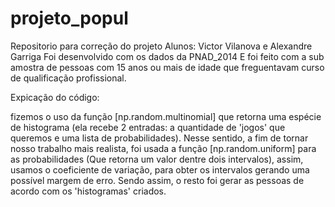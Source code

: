 # projeto_popul
Repositorio para correção do projeto
Alunos: Victor Vilanova e Alexandre Garriga
Foi desenvolvido com os dados da PNAD_2014
E foi feito com a sub amostra de pessoas com 15 anos ou mais de idade que freguentavam curso de qualificação profissional.

Expicação do código:

fizemos o uso da função [np.random.multinomial] que retorna uma espécie de histograma
(ela recebe 2 entradas: a quantidade de 'jogos' que queremos e uma lista de probabilidades).
Nesse sentido, a fim de tornar nosso trabalho mais realista, foi usada a função [np.random.uniform] para as probabilidades
(Que retorna um valor dentre dois intervalos), assim, usamos o coeficiente de variação, para obter os
intervalos gerando uma possível margem de erro.
Sendo assim, o resto foi gerar as pessoas de acordo com os 'histogramas' criados.

